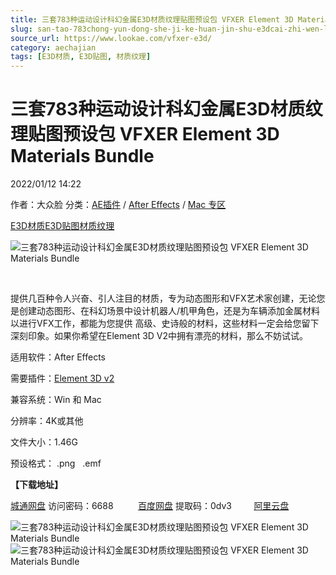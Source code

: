 ```yaml
---
title: 三套783种运动设计科幻金属E3D材质纹理贴图预设包 VFXER Element 3D Materials Bundle
slug: san-tao-783chong-yun-dong-she-ji-ke-huan-jin-shu-e3dcai-zhi-wen-li-tie-tu-yu-she-bao-vfxer-element-3d-materials-bundle
source_url: https://www.lookae.com/vfxer-e3d/
category: aechajian
tags: [E3D材质, E3D贴图, 材质纹理]
---
```

# 三套783种运动设计科幻金属E3D材质纹理贴图预设包 VFXER Element 3D Materials Bundle

2022/01/12 14:22

作者：大众脸
分类：[AE插件](https://www.lookae.com/after-effects/aechajian/) / [After Effects](https://www.lookae.com/after-effects/) / [Mac 专区](https://www.lookae.com/mac-osx/)

[E3D材质](https://www.lookae.com/tag/e3d%e6%9d%90%e8%b4%a8/)[E3D贴图](https://www.lookae.com/tag/e3d%e8%b4%b4%e5%9b%be/)[材质纹理](https://www.lookae.com/tag/%e6%9d%90%e8%b4%a8%e7%ba%b9%e7%90%86/)

![三套783种运动设计科幻金属E3D材质纹理贴图预设包 VFXER Element 3D Materials Bundle](https://www.lookae.com/wp-content/uploads/2022/01/VFXER-Element-3D-Materials-Bundle.jpg "三套783种运动设计科幻金属E3D材质纹理贴图预设包 VFXER Element 3D Materials Bundle-LookAE.com")

[﻿﻿﻿](https://cloud.video.taobao.com//play/u/705956171/p/1/e/6/t/1/345120090384.mp4)

提供几百种令人兴奋、引人注目的材质，专为动态图形和VFX艺术家创建，无论您是创建动态图形、在科幻场景中设计机器人/机甲角色，还是为车辆添加金属材料以进行VFX工作，都能为您提供 高级、史诗般的材​​料，这些材料一定会给您留下深刻印象。如果你希望在Element 3D V2中拥有漂亮的材料，那么不妨试试。

适用软件：After Effects

需要插件：[Element 3D v2](https://www.lookae.com/e3d-223/)

兼容系统：Win 和 Mac

分辨率：4K或其他

文件大小：1.46G

预设格式： .png   .emf

**【下载地址】**

[城通网盘](https://url70.ctfile.com/f/2827370-534725413-050e9e) 访问密码：6688          [百度网盘](https://pan.baidu.com/s/17wI_sUIFxUNALQGmZFg4mw?pwd=0dv3) 提取码：0dv3         [阿里云盘](https://www.aliyundrive.com/s/xArcDt1fsNq)

![三套783种运动设计科幻金属E3D材质纹理贴图预设包 VFXER Element 3D Materials Bundle](https://img.alicdn.com/imgextra/i2/705956171/O1CN01ymrWnQ1vSMr3tcG6p_!!705956171.jpg "三套783种运动设计科幻金属E3D材质纹理贴图预设包 VFXER Element 3D Materials Bundle-LookAE.com")![三套783种运动设计科幻金属E3D材质纹理贴图预设包 VFXER Element 3D Materials Bundle](https://img.alicdn.com/imgextra/i4/705956171/O1CN01TIpSB71vSMrAPO5WH_!!705956171.jpg "三套783种运动设计科幻金属E3D材质纹理贴图预设包 VFXER Element 3D Materials Bundle-LookAE.com")
